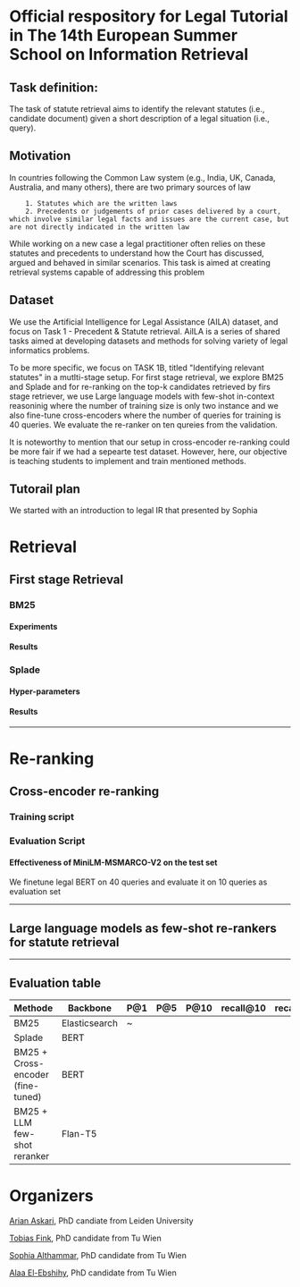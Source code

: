 # Official respository for Legal Tutorial in The 14th European Summer School on Information Retrieval

## Task definition:

The task of statute retrieval aims to identify the relevant statutes (i.e., candidate document) given a short description of a legal situation (i.e., query).

## Motivation
In countries following the Common Law system (e.g., India, UK, Canada, Australia, and many others), there are two primary sources of law

        1. Statutes which are the written laws
        2. Precedents or judgements of prior cases delivered by a court, which involve similar legal facts and issues are the current case, but are not directly indicated in the written law

While working on a new case a legal practitioner often relies on these statutes and precedents to understand how the Court has discussed, argued and behaved in similar scenarios. This task is aimed at creating retrieval systems capable of addressing this problem

## Dataset
We use the Artificial Intelligence for Legal Assistance (AILA) dataset, and focus on Task 1 - Precedent & Statute retrieval. AiILA is a series of shared tasks aimed at developing datasets and methods for solving variety of legal informatics problems.
  
To be more specific, we focus on TASK 1B, titled "Identifying relevant statutes" in a mutlti-stage setup. For first stage retrieval, we explore BM25 and Splade and for re-ranking on the top-k candidates retrieved by firs stage retriever, we use Large language models with few-shot in-context reasoninig where the number of training size is only two instance and we also fine-tune cross-encoders where the number of queries for training is 40 queries. We evaluate the re-ranker on ten qureies from the validation.

It is noteworthy to mention that our setup in cross-encoder re-ranking could be more fair if we had a sepearte test dataset. However, here, our objective is teaching students to implement and train mentioned methods.

## Tutorail plan

We started with an introduction to legal IR that presented by Sophia 

# Retrieval

## First stage Retrieval

### BM25 

#### Experiments

#### Results


### Splade

#### Hyper-parameters

#### Results

--- 

# Re-ranking

## Cross-encoder re-ranking

### Training script


### Evaluation Script

#### Effectiveness of MiniLM-MSMARCO-V2 on the test set

We finetune legal BERT on 40 queries and evaluate it on 10 queries as evaluation set

---
## Large language models as few-shot re-rankers for statute retrieval

---

## Evaluation table

| Methode                           | Backbone      | P@1 | P@5 | P@10 | recall@10 | recall@100 | Map@100 |
|-----------------------------------|---------------|-----|-----|------|-----------|------------|---------|
| BM25                              | Elasticsearch | ~   |     |      |           |            |         |
| Splade                            | BERT          |     |     |      |           |            |         |
| BM25 + Cross-encoder (fine-tuned) | BERT          |     |     |      |           |            |         |
| BM25 + LLM few-shot reranker      | Flan-T5       |     |     |      |           |            |         |


# Organizers

[Arian Askari](https://www.linkedin.com/in/arian-askari/), PhD candiate from Leiden University

[Tobias Fink](https://www.linkedin.com/in/tobias-fink-89b50a229/), PhD candidate from Tu Wien

[Sophia Althammar](https://www.linkedin.com/in/sophia-althammer-2a93b6b9/), PhD candidate from Tu Wien

[Alaa El-Ebshihy](https://www.linkedin.com/in/alaa-el-ebshihy/),  PhD candidate from Tu Wien
